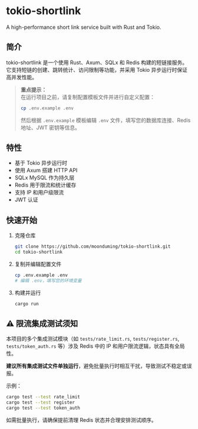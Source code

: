 # tokio-shortlink

A high-performance short link service built with Rust and Tokio.

## 简介

tokio-shortlink 是一个使用 Rust、Axum、SQLx 和 Redis 构建的短链接服务。它支持短链的创建、跳转统计、访问限制等功能，并采用 Tokio 异步运行时保证高并发性能。

> **重点提示：**  
> 在运行项目之前，请复制配置模板文件并进行自定义配置：  
> ```bash
> cp .env.example .env
> ```  
> 然后根据 `.env.example` 模板编辑 `.env` 文件，填写您的数据库连接、Redis 地址、JWT 密钥等信息。

## 特性

- 基于 Tokio 异步运行时
- 使用 Axum 搭建 HTTP API
- SQLx MySQL 作为持久层
- Redis 用于限流和统计缓存
- 支持 IP 和用户级限流
- JWT 认证

## 快速开始

1. 克隆仓库  
   ```bash
   git clone https://github.com/moonduming/tokio-shortlink.git
   cd tokio-shortlink
   ```
2. 复制并编辑配置文件  
   ```bash
   cp .env.example .env
   # 编辑 .env，填写您的环境变量
   ```
3. 构建并运行  
   ```bash
   cargo run
   ```

## ⚠️ 限流集成测试须知

本项目的多个集成测试模块（如 `tests/rate_limit.rs`, `tests/register.rs`, `tests/token_auth.rs` 等）涉及 Redis 中的 IP 和用户限流逻辑，状态具有全局性。

**建议所有集成测试文件单独运行**，避免批量执行时相互干扰，导致测试不稳定或误报。

示例：
```bash
cargo test --test rate_limit
cargo test --test register
cargo test --test token_auth
```

如需批量执行，请确保提前清理 Redis 状态并合理安排测试顺序。
